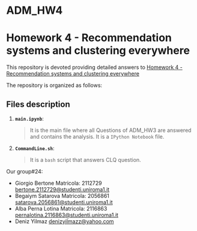 # ADM_HW4

# Homework 4 - Recommendation systems and clustering everywhere


This repository is devoted providing detailed answers to [Homework 4 - Recommendation systems and clustering everywhere](https://github.com/Sapienza-University-Rome/ADM/tree/master/2023/Homework_4) 

The repository is organized as follows:

## Files description

1. __`main.ipynb`__: 
	> It is the main file where all Questions of ADM_HW3 are answered and contains the analysis. It is a `IPython Notebook` file.

2. __`CommandLine.sh`__: 
	> It is a `bash` script that answers CLQ question.

Our group#24:

* Giorgio Bertone
  Matricola: 2112729
  bertone.2112729@studenti.uniroma1.it
* Begaiym Satarova
  Matricola: 2056861
  satarova.2056861@studenti.uniroma1.it
* Alba Perna Lotina
  Matricola: 2116863
  pernalotina.2116863@studenti.uniroma1.it
* Deniz Yilmaz
  denizyilmazz@yahoo.com
